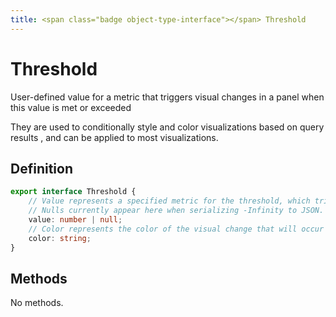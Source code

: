 ```yaml
---
title: <span class="badge object-type-interface"></span> Threshold
---
```

# <span class="badge object-type-interface"></span> Threshold

User-defined value for a metric that triggers visual changes in a panel when this value is met or exceeded

They are used to conditionally style and color visualizations based on query results , and can be applied to most visualizations.

## Definition

```typescript
export interface Threshold {
	// Value represents a specified metric for the threshold, which triggers a visual change in the dashboard when this value is met or exceeded.
	// Nulls currently appear here when serializing -Infinity to JSON.
	value: number | null;
	// Color represents the color of the visual change that will occur in the dashboard when the threshold value is met or exceeded.
	color: string;
}

```
## Methods

No methods.
